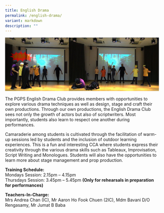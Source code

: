 ```yaml
---
title: English Drama
permalink: /english-drama/
variant: markdown
description: ""
---
```

![](/images/English_Drama_Club.jpg)

The PGPS English Drama Club provides members with opportunities to explore various drama techniques as well as design, stage and craft their own productions. Through our own productions, the English Drama Club sees not only the growth of actors but also of scriptwriters. Most importantly, students also learn to respect one another during performances. 

Camaraderie among students is cultivated through the facilitation of warm-up sessions led by students and the inclusion of outdoor learning experiences. This is a fun and interesting CCA where students express their creativity through the various drama skills such as Tableaux, Improvisation, Script Writing and Monologues. Students will also have the opportunities to learn more about stage management and prop production. 

<b>Training Schedule:</b> <br>
Mondays Session: 		2.15pm – 4.15pm <br>
Thursdays Session: 	3.45pm – 5.45pm <b>(Only for rehearsals in preparation for performances)</b>

<b>Teachers-In-Charge: </b> <br>
Mrs Andrea Chan (IC), Mr Aaron Ho Fook Chuen (2IC), Mdm Bavani D/O Rengasamy, Mr Jumat B Baba




